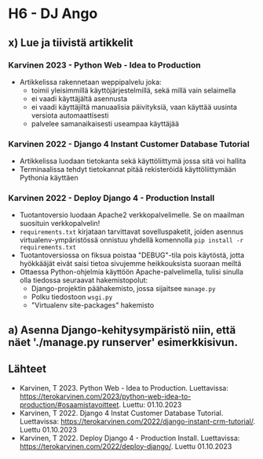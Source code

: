 <h1>H6 - DJ Ango</h1>

<h2>x) Lue ja tiivistä artikkelit</h2>

<h3>Karvinen 2023 - Python Web - Idea to Production</h3>

- Artikkelissa rakennetaan weppipalvelu joka:
  - toimii yleisimmillä käyttöjärjestelmillä, sekä millä vain selaimella
  - ei vaadi käyttäjältä asennusta
  - ei vaadi käyttäjiltä manuaalisia päivityksiä, vaan käyttää uusinta versiota automaattisesti
  - palvelee samanaikaisesti useampaa käyttäjää

<h3>Karvinen 2022 - Django 4 Instant Customer Database Tutorial</h3>

- Artikkelissa luodaan tietokanta sekä käyttöliittymä jossa sitä voi hallita
- Terminaalissa tehdyt tietokannat pitää rekisteröidä käyttöliittymään Pythonia käyttäen

<h3>Karvinen 2022 - Deploy Django 4 - Production Install</h3>

- Tuotantoversio luodaan Apache2 verkkopalvelimelle. Se on maailman suosituin verkkopalvelin!
- `requirements.txt` kirjataan tarvittavat sovelluspaketit, joiden asennus virtualenv-ympäristössä onnistuu yhdellä komennolla `pip install -r requirements.txt`
- Tuotantoversiossa on fiksua poistaa "DEBUG"-tila pois käytöstä, jotta hyökkääjät eivät saisi tietoa sivujemme heikkouksista suoraan meiltä
- Ottaessa Python-ohjelmia käyttöön Apache-palvelimella, tulisi sinulla olla tiedossa seuraavat hakemistopolut:
  - Django-projektin päähakemisto, jossa sijaitsee `manage.py`
  - Polku tiedostoon `wsgi.py`
  - "Virtualenv site-packages" hakemisto

<h2>a) Asenna Django-kehitysympäristö niin, että näet './manage.py runserver' esimerkkisivun.</h2>



<h2>Lähteet</h2>

- Karvinen, T 2023. Python Web - Idea to Production. Luettavissa: https://terokarvinen.com/2023/python-web-idea-to-production/#osaamistavoitteet. Luettu: 01.10.2023
- Karvinen, T 2022. Django 4 Instat Customer Database Tutorial. Luettavissa: https://terokarvinen.com/2022/django-instant-crm-tutorial/. Luettu 01.10.2023
- Karvinen, T 2022. Deploy Django 4 - Production Install. Luettavissa: https://terokarvinen.com/2022/deploy-django/. Luettu 01.10.2023
